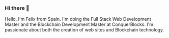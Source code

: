 ### Hi there 👋
Hello, I'm Felix from Spain. I'm doing the Full Stack Web Development Master and the Blockchain Development Master at ConquerBlocks.
I'm passionate about both the creation of web sites and Blockchain technology.
